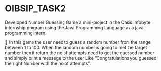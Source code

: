 # OIBSIP_TASK2

Developed Number Guessing Game a mini-project in the Oasis Infobyte internship program using the Java Programming Language as a java programming intern.

🔹 In this game the user need to guess a random number from the range between 1 to 100. 
 When the random number is going to met the target number then it return the no of attempts need to get the guessed number and simply print a messege to the user Like "Congratulations you guessed the right Number with the no of attempts".
